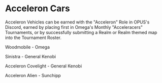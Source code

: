 # Acceleron Cars

Acceleron Vehicles can be earned with the "Acceleron" Role in OPUS's Discord, earned by placing first in Omega's Monthly "Acceleracers" Tournaments, or by successfully submitting a Realm or Realm themed map into the Tournament Roster. 

Woodmobile - Omega

Sinistra - General Kenobi

Acceleron Covelight - General Kenobi

Acceleron Alien - Sunchipp
